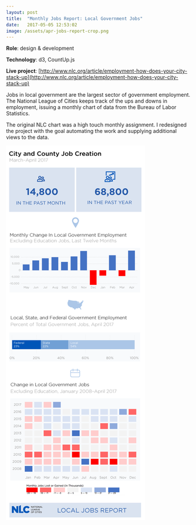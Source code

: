 ```yaml
---
layout: post
title:  "Monthly Jobs Report: Local Government Jobs"
date:   2017-05-05 12:53:02
image: /assets/apr-jobs-report-crop.png
---
```


**Role**: design & development

**Technology**: d3, CountUp.js

**Live project**: [http://www.nlc.org/article/employment-how-does-your-city-stack-up](http://www.nlc.org/article/employment-how-does-your-city-stack-up)

Jobs in local government are the largest sector of government employment. The National League of Cities keeps track of the ups and downs in employment, issuing a monthly chart of data from the Bureau of Labor Statistics.

The original NLC chart was a high touch monthly assignment. I redesigned the project with the goal automating the work and supplying additional views to the data.

[![Chart with local government jobs data from Bureau of Labor Statistics.](/assets/apr-jobs-report.png)](http://www.nlc.org/article/employment-how-does-your-city-stack-up)
